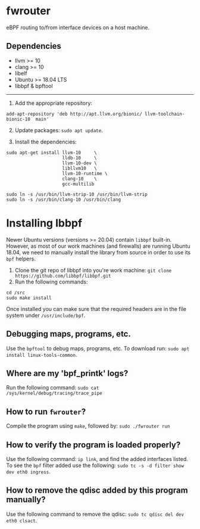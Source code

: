# fwrouter
eBPF routing to/from interface devices on a host machine.

## Dependencies
- llvm >= 10
- clang >= 10
- libelf
- Ubuntu >= 18.04 LTS
- libbpf & bpftool
---

1. Add the appropriate repository:
```
add-apt-repository 'deb http://apt.llvm.org/bionic/ llvm-toolchain-bionic-10  main'
```

2. Update packages: `sudo apt update`.

3. Install the dependencies:
```
sudo apt-get install llvm-10     \
                     lldb-10     \
                     llvm-10-dev \
                     libllvm10   \
                     llvm-10-runtime \
                     clang-10    \
                     gcc-multilib

sudo ln -s /usr/bin/llvm-strip-10 /usr/bin/llvm-strip
sudo ln -s /usr/bin/clang-10 /usr/bin/clang
```

# Installing lbbpf
Newer Ubuntu versions (versions >= 20.04) contain `libbpf` built-in. However, as most of our work machines (and firewalls) are running Ubuntu 18.04,
we need to manually install the library from source in order to use its `bpf` helpers.

1. Clone the git repo of libbpf into you're work machine: `git clone https://github.com/libbpf/libbpf.git`
2. Run the following commands:
```
cd /src
sudo make install
```

Once installed you can make sure that the required headers are in the file system under `/usr/include/bpf`.

## Debugging maps, programs, etc.
Use the `bpftool` to debug maps, programs, etc.
To download run: `sudo apt install linux-tools-common`.

## Where are my 'bpf_printk' logs?
Run the following command: `sudo cat /sys/kernel/debug/tracing/trace_pipe`

## How to run `fwrouter`?
Compile the program using `make`, followed by: `sudo ./fwrouter run`

## How to verify the program is loaded properly?
Use the following command: `ip link`, and find the added interfaces listed.
To see the `bpf` filter added use the following: `sudo tc -s -d filter show dev eth0 ingress`.

## How to remove the qdisc added by this program manually?
Use the following command to remove the qdisc: `sudo tc qdisc del dev eth0 clsact`.